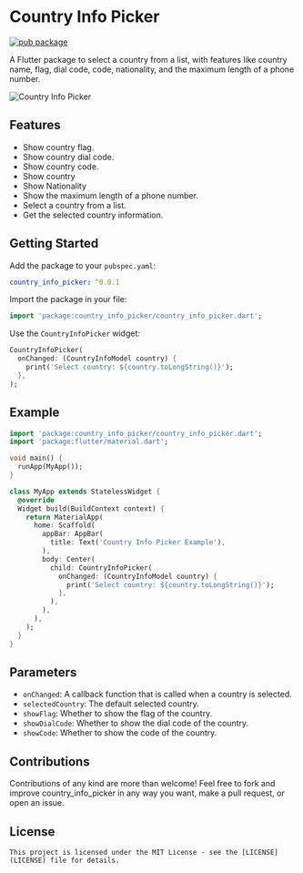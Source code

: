 # Country Info Picker

[![pub package](https://img.shields.io/pub/v/country_info_picker.svg)](https://pub.dev/packages/country_info_picker)

A Flutter package to select a country from a list, with features like country name, flag, dial code, code, nationality, and the maximum length of a phone number.

![Country Info Picker](https://github.com/MZzzNn/country_info_picker/tree/main/assets/img.png)

## Features
- Show country flag.
- Show country dial code.
- Show country code.
- Show country
- Show Nationality
- Show the maximum length of a phone number.
- Select a country from a list.
- Get the selected country information.

## Getting Started

Add the package to your `pubspec.yaml`:

```yaml
country_info_picker: ^0.0.1
```

Import the package in your file:

```dart
import 'package:country_info_picker/country_info_picker.dart';
```

Use the `CountryInfoPicker` widget:

```dart
CountryInfoPicker(
  onChanged: (CountryInfoModel country) {
    print('Select country: ${country.toLongString()}');
  },
);
```

## Example
```dart
import 'package:country_info_picker/country_info_picker.dart';
import 'package:flutter/material.dart';

void main() {
  runApp(MyApp());
}

class MyApp extends StatelessWidget {
  @override
  Widget build(BuildContext context) {
    return MaterialApp(
      home: Scaffold(
        appBar: AppBar(
          title: Text('Country Info Picker Example'),
        ),
        body: Center(
          child: CountryInfoPicker(
            onChanged: (CountryInfoModel country) {
              print('Select country: ${country.toLongString()}');
            },
          ),
        ),
      ),
    );
  }
}
```

## Parameters
- `onChanged`: A callback function that is called when a country is selected.
- `selectedCountry`: The default selected country.
- `showFlag`: Whether to show the flag of the country.
- `showDialCode`: Whether to show the dial code of the country.
- `showCode`: Whether to show the code of the country.

## Contributions
Contributions of any kind are more than welcome! Feel free to fork and improve country_info_picker in any way you want, make a pull request, or open an issue.


## License
```
This project is licensed under the MIT License - see the [LICENSE](LICENSE) file for details.
```
